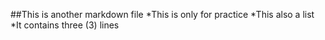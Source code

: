 ##This is another markdown file
*This is only for practice
*This also a list
*It contains three (3) lines